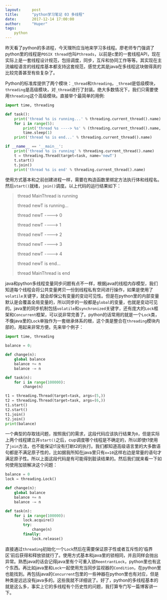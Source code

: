```yaml
---
layout:     post
title:      "python学习笔记 03 多线程"
date:       2017-12-14 17:00:00
author:     "Huper"
tags:
    python
---
```


昨天看了python的多进程，今天理所应当地来学习多线程。廖老师专门强调了python里的线程是`POSIX thread`也叫`Pthreads`，以前是c里的一套线程API，现在实际上是一套线程设计规范，包括调度，同步，互斥和协同工作等等。其实现在主流编程语言的线程库基本都支持这套规范，感觉尤其是java在多线程这块做得真的比较完善甚至有些复杂了。

Python的标准库提供了两个模块：`_thread`和`threading`，`_thread`是低级模块，`threading`是高级模块，对`_thread`进行了封装。绝大多数情况下，我们只需要使用`threading`这个高级模块。直接举个最简单的用例:

```python
import time, threading

def task():
    print('thread %s is running...' % threading.current_thread().name)
    for i in range(5):
        print('thread %s ----> %s' % (threading.current_thread().name, i))
        time.sleep(1)
    print('thread %s is end...' % threading.current_thread().name)

if __name__ == '__main__':
    print('thread %s is running' % threading.current_thread().name)
    t = threading.Thread(target=task, name='newT')
    t.start()
    t.join()
    print('thread %s is end' % threading.current_thread().name)
```

使用方式基本和之前创建进程一样，需要在构造函数里绑定方法执行体和线程名。然后`start()`就绪，`join()`调度。以上代码的运行结果如下：

>thread MainThread is running
>
>thread newT is running...
>
>thread newT ----> 0
>
>thread newT ----> 1
>
>thread newT ----> 2
>
>thread newT ----> 3
>
>thread newT ----> 4
>
>thread newT is end...
>
>thread MainThread is end

java和python多线程变量同步问题有点不一样，根据java的线程内存模型，我们知道每个线程会将公共变量拷贝一份到线程私有空间进行操作，如果是使用了`volatile`关键字，就会却保公有变量的变动可见性。但是在python里的内部变量默认是会覆盖全局变量的，所以同步的一般都是`global`的变量，也就是变动可见的。java里的同步机制包括`volatile`和`synchronized`关键字，还有庞大的`Lock`框架和`Concurrent`框架，可以说非常完善了。python的话常用的就是一个`Lock`类，不像java里的`Lock`单独作为一套继承体系的根，这个类是整合在`threading`模块内部的，用起来非常方便。先来举个例子：

```python
import time, threading

balance = 0;

def change(n):
    global balance
    balance += n
    balance -= n

def task(n):
    for i in range(100000):
        change(n)

t1 = threading.Thread(target=task, args=(5,))
t2 = threading.Thread(target=task, args=(6,))
t1.start()
t2.start()
t1.join()
t2.join()
print(balance)
```

一个典型的存取钱问题，按照我们的需求，这段代码应该执行结果为`0`，但是实际上两个线程建立并`start()`之后，cup调度哪个线程是不确定的，所以即使t1使用了`join`方法，也不能保证t1没有打断t2的执行。我们都知道高级语言里的大多数语句都是不满足原子性的，比如据我所知在java里只有`x=10`这样右边是常量的语句才满足原子性。所以上面这段代码是有可能得到脏读结果的。然后我们就来看一下如何使用加锁解决这个问题：

```python
balance = 0
lock = threading.Lock()

def change(n):
    global balance
    balance += n
    balance -= n

def task(n):
    for i in range(100000):
        lock.acquire()
        try:
            change(n)
        finally:
            lock.release()
```

直接通过`threading`初始化一个`Lock`然后在需要保证原子性或者互斥性的’临界区‘前后获得和释放锁就行了。使用方式基本和java里的锁相同，并且同样会抛出异常。熟悉java的话会记得java里有个可重入锁`ReentrantLock`，python里也有这个东西。再比如java里和`Lock`一起使用充当同步监视器的`Condition`，在python里也能找到。再包括java的`Concurrent`包里的一些神器在python里也有对应，但是种类是远远没有java多的。这些我就不详细说了。好了，python的多线程基本的就是这么多，事实上它的多线程有个历史性的问题，我打算专门写一篇博客讲一下。

